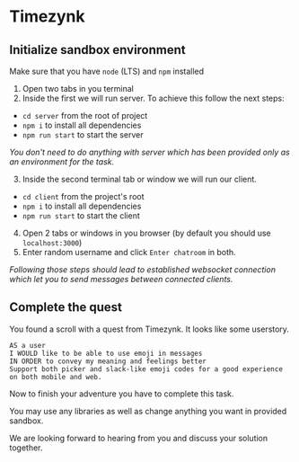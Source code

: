 # Timezynk

## Initialize sandbox environment

Make sure that you have `node` (LTS) and `npm` installed

1. Open two tabs in you terminal
2. Inside the first we will run server. To achieve this follow the next steps:

- `cd server` from the root of project
- `npm i` to install all dependencies
- `npm run start` to start the server

_You don't need to do anything with server which has been provided only as an environment for the task._

3. Inside the second terminal tab or window we will run our client.

- `cd client` from the project's root
- `npm i` to install all dependencies
- `npm run start` to start the client

4. Open 2 tabs or windows in you browser (by default you should use `localhost:3000`)
5. Enter random username and click `Enter chatroom` in both.

_Following those steps should lead to established websocket connection which let you to send messages between connected clients._

## Complete the quest

You found a scroll with a quest from Timezynk. It looks like some userstory.

```
AS a user
I WOULD like to be able to use emoji in messages
IN ORDER to convey my meaning and feelings better
Support both picker and slack-like emoji codes for a good experience on both mobile and web.
```

Now to finish your adventure you have to complete this task.

You may use any libraries as well as change anything you want in provided sandbox.

We are looking forward to hearing from you and discuss your solution together.
